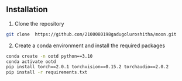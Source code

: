 


## Installation
1. Clone the repository

```sh
git clone  https://github.com/2100080198gadugoluroshitha/moon.git

```

2. Create a conda environment and install the required packages

```sh
conda create -n ootd python==3.10
conda activate ootd
pip install torch==2.0.1 torchvision==0.15.2 torchaudio==2.0.2
pip install -r requirements.txt
```


